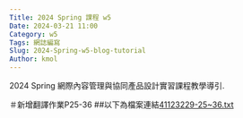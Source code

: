 ```yaml
---
Title: 2024 Spring 課程 w5
Date: 2024-03-21 11:00
Category: w5
Tags: 網誌編寫
Slug: 2024-Spring-w5-blog-tutorial
Author: kmol
---
```


2024 Spring 網際內容管理與協同產品設計實習課程教學導引.

<!-- PELICAN_END_SUMMARY -->

＃新增翻譯作業P25-36
##以下為檔案連結[41123229-25~36.txt](https://github.com/Zkamsmsmdmdm/cd2024/files/14686302/41123229-25.36.txt)

